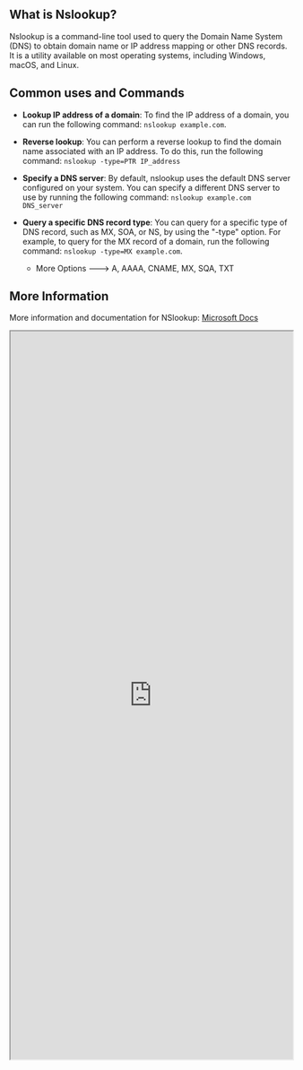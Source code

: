 ## What is Nslookup?
Nslookup is a command-line tool used to query the Domain Name System (DNS) to obtain domain name or IP address mapping or other DNS records. It is a utility available on most operating systems, including Windows, macOS, and Linux.


## Common uses and Commands
-   **Lookup IP address of a domain**: To find the IP address of a domain, you can run the following command: `nslookup example.com`. 

-   **Reverse lookup**: You can perform a reverse lookup to find the domain name associated with an IP address. To do this, run the following command: `nslookup -type=PTR IP_address`

-   **Specify a DNS server**: By default, nslookup uses the default DNS server configured on your system. You can specify a different DNS server to use by running the following command: `nslookup example.com DNS_server`

-   **Query a specific DNS record type**: You can query for a specific type of DNS record, such as MX, SOA, or NS, by using the "-type" option. For example, to query for the MX record of a domain, run the following command: `nslookup -type=MX example.com`.
	- More Options       ---> A, AAAA, CNAME, MX, SQA, TXT

## More Information
More information and documentation for NSlookup: [Microsoft Docs](https://docs.microsoft.com/en-us/windows-server/administration/windows-commands/nslookup)

<iframe src="https://docs.microsoft.com/en-us/windows-server/administration/windows-commands/nslookup" width="100%" height="1300"></iframe>